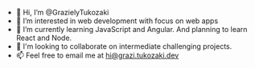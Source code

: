 - 👋 Hi, I’m @GrazielyTukozaki
- 👀 I’m interested in web development with focus on web apps 
- 🌱 I’m currently learning JavaScript and Angular. And planning to learn React and Node.
- 💞️ I'm looking to collaborate on intermediate challenging projects.
- 📫 Feel free to email me at hi@grazi.tukozaki.dev

<!---
A little about me: 

Hi, I'm Graziely Tukozaki, but you can call me Grazi. I'm digital marketing especialist at carrer's changing to IT. 
I always loved technology and programming, but i thought that this beautiful (and difficulty) world wasn't for me. 
But all changed last year (2020), like every one, i rethink my life, and asked help to learn web development to my husband, a senior programer. 
With his help, now i self confident to broke barriers and face off every difficult that cross my way. 
--->
